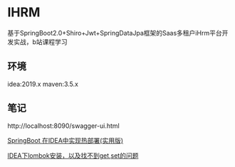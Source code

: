 # IHRM
基于SpringBoot2.0+Shiro+Jwt+SpringDataJpa框架的Saas多租户iHrm平台开发实战，b站课程学习

## 环境
idea:2019.x
maven:3.5.x

## 笔记
http://localhost:8090/swagger-ui.html

[SpringBoot 在IDEA中实现热部署(实用版)](https://www.jianshu.com/p/f658fed35786)

[IDEA下lombok安装，以及找不到get,set的问题](https://blog.csdn.net/xzp_12345/article/details/80268834)

